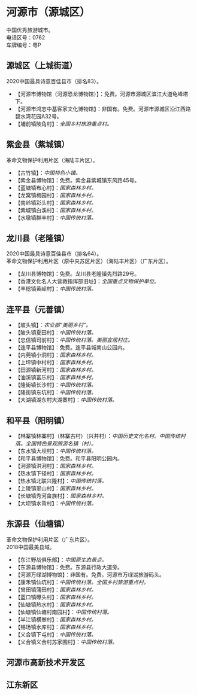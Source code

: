 # 河源市（源城区）  
中国优秀旅游城市。  
电话区号：0762  
车牌编号：粤P  

## 源城区（上城街道）  
2020中国最具诗意百佳县市（排名83）。  
* 【河源市博物馆（河源恐龙博物馆）】：免费。河源市源城区滨江大道龟峰塔下。  
* 【河源市鸿志中基客家文化博物馆】：非国有。免费。河源市源城区沿江西路碧水湾花园A32号。  
* 【埔前镇陂角村】：*全国乡村旅游重点村。*  

## 紫金县（紫城镇）  
革命文物保护利用片区（海陆丰片区）。  
* 【古竹镇】：*中国特色小镇。*  
* 【紫金县博物馆】：免费。紫金县紫城镇东风路45号。  
* 【蓝塘镇布心村】：*国家森林乡村。*  
* 【龙窝镇梅园村】：*国家森林乡村。*  
* 【南岭镇彩头村】：*国家森林乡村。*  
* 【紫城镇白溪村】：*国家森林乡村。*  
* 【水墩镇群丰村】：*中国传统村落。*  

## 龙川县（老隆镇）  
2020中国最具诗意百佳县市（排名64）。  
革命文物保护利用片区（原中央苏区片区）（海陆丰片区）（广东片区）。  
* 【龙川县博物馆】：免费。龙川县老隆镇先烈路29号。  
* 【香港文化名人大营救指挥部旧址】：*全国重点文物保护单位。*  
* 【丰稔镇黄岭村】：*中国传统村落。*  

## 连平县（元善镇）  
* 【坡头镇】：*农业部“美丽乡村”。*  
* 【陂头镇夏田村】：*中国传统村落。*  
* 【忠信镇司前村】：*中国传统村落。美丽宜居村庄。*  
* 【连平县博物馆】：免费。连平县城南山公园内。  
* 【内莞镇小洞村】：*国家森林乡村。*  
* 【上坪镇中村村】：*国家森林乡村。*  
* 【田源镇新河村】：*国家森林乡村。*  
* 【油溪镇富乐村】：*国家森林乡村。*  
* 【隆街镇长沙村】：*中国传统村落。*  
* 【隆街镇东坑村】：*中国传统村落。*  
* 【大湖镇湖东村大湖寨村】：*中国传统村落。*  

## 和平县（阳明镇）  
* 【林寨镇林寨村】（林寨古村）（兴井村）：*中国历史文化名村。中国传统村落。全国特色景观旅游名镇（村）。*  
* 【东水镇大坝村】：*中国传统村落。*  
* 【和平县博物馆】：免费。和平县阳明公园内。  
* 【浰源镇洪浰村】：*国家森林乡村。*  
* 【热水镇下径村】：*国家森林乡村。*  
* 【热水镇北联兴隆村】：*中国传统村落。*  
* 【上陵镇翠山村】：*国家森林乡村。*  
* 【长塘镇秀河畲族村】：*国家森林乡村。*  
* 【大坝镇水背村】：*中国传统村落。*                                

## 东源县（仙塘镇）  
革命文物保护利用片区（广东片区）。  
2018中国最美县域。  
* 【东江野战俱乐部】：*中国原生态景点。*  
* 【东源县博物馆】：免费。东源县行政大道旁。  
* 【河源万绿湖博物馆】：非国有。免费。河源市万绿湖旅游码头。  
* 【康禾镇仙坑村】：*中国传统村落。全国乡村旅游重点村。*  
* 【曾田镇蒲田村】：*国家森林乡村。*  
* 【蓝口镇礤头村】：*国家森林乡村。*  
* 【仙塘镇热水村】：*国家森林乡村。*  
* 【仙塘镇仙塘村南园村】：*中国传统村落。*     
* 【半江镇横輋村】：*国家森林乡村。*  
* 【锡场镇水库村】：*国家森林乡村。*  
* 【义合镇下屯村】：*中国传统村落。*     
* 【义合镇义合村苏家围村】：*中国传统村落。*     

## 河源市高新技术开发区  

## 江东新区 